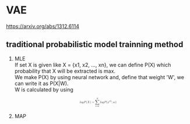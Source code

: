 # VAE
https://arxiv.org/abs/1312.6114

## traditional probabilistic model trainning method 
1) MLE  
  If set X is given like X = {x1, x2, ..., xn}, we can define P(X) which probability that X will be extracted is max.  
  We make P(X) by using neural network and, define that weight 'W', we can write it as P(X|W).  
  W is calculated by using 
  <p align="center"> <img src="./img1/equation.png" alt="MLE" width="20%" height="20%"/> </p> 
  
    
2) MAP  
